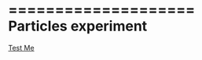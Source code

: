 ====================
Particles experiment
====================

[ Test Me ](http://cedricpinson.github.com/Particles/index.html)
